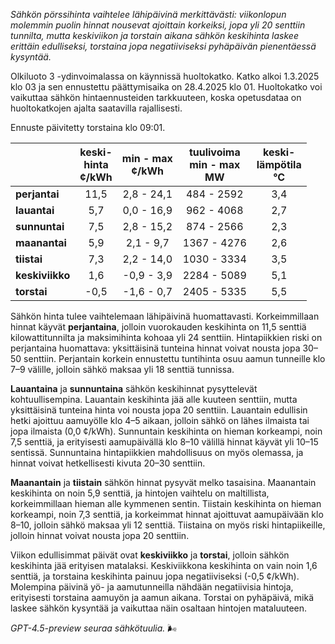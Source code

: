 *Sähkön pörssihinta vaihtelee lähipäivinä merkittävästi: viikonlopun molemmin puolin hinnat nousevat ajoittain korkeiksi, jopa yli 20 senttiin tunnilta, mutta keskiviikon ja torstain aikana sähkön keskihinta laskee erittäin edulliseksi, torstaina jopa negatiiviseksi pyhäpäivän pienentäessä kysyntää.*

Olkiluoto 3 -ydinvoimalassa on käynnissä huoltokatko. Katko alkoi 1.3.2025 klo 03 ja sen ennustettu päättymisaika on 28.4.2025 klo 01. Huoltokatko voi vaikuttaa sähkön hintaennusteiden tarkkuuteen, koska opetusdataa on huoltokatkojen ajalta saatavilla rajallisesti.

Ennuste päivitetty torstaina klo 09:01.

|              | keski-<br>hinta<br>¢/kWh | min - max<br>¢/kWh | tuulivoima<br>min - max<br>MW | keski-<br>lämpötila<br>°C |
|:-------------|:----------------:|:----------------:|:-------------:|:-------------:|
| **perjantai**   |      11,5       |     2,8 - 24,1    |     484 - 2592     |       3,4       |
| **lauantai**    |       5,7       |     0,0 - 16,9    |     962 - 4068     |       2,7       |
| **sunnuntai**   |       7,5       |     2,8 - 15,2    |     874 - 2566     |       2,3       |
| **maanantai**   |       5,9       |     2,1 - 9,7     |    1367 - 4276     |       2,6       |
| **tiistai**     |       7,3       |     2,2 - 14,0    |    1030 - 3334     |       3,5       |
| **keskiviikko** |       1,6       |    -0,9 - 3,9     |    2284 - 5089     |       5,1       |
| **torstai**     |      -0,5       |    -1,6 - 0,7     |    2405 - 5335     |       5,5       |

Sähkön hinta tulee vaihtelemaan lähipäivinä huomattavasti. Korkeimmillaan hinnat käyvät **perjantaina**, jolloin vuorokauden keskihinta on 11,5 senttiä kilowattitunnilta ja maksimihinta kohoaa yli 24 senttiin. Hintapiikkien riski on perjantaina huomattava: yksittäisinä tunteina hinnat voivat nousta jopa 30–50 senttiin. Perjantain korkein ennustettu tuntihinta osuu aamun tunneille klo 7–9 välille, jolloin sähkö maksaa yli 18 senttiä tunnissa.

**Lauantaina** ja **sunnuntaina** sähkön keskihinnat pysyttelevät kohtuullisempina. Lauantain keskihinta jää alle kuuteen senttiin, mutta yksittäisinä tunteina hinta voi nousta jopa 20 senttiin. Lauantain edullisin hetki ajoittuu aamuyölle klo 4–5 aikaan, jolloin sähkö on lähes ilmaista tai jopa ilmaista (0,0 ¢/kWh). Sunnuntain keskihinta on hieman korkeampi, noin 7,5 senttiä, ja erityisesti aamupäivällä klo 8–10 välillä hinnat käyvät yli 10–15 sentissä. Sunnuntaina hintapiikkien mahdollisuus on myös olemassa, ja hinnat voivat hetkellisesti kivuta 20–30 senttiin.

**Maanantain** ja **tiistain** sähkön hinnat pysyvät melko tasaisina. Maanantain keskihinta on noin 5,9 senttiä, ja hintojen vaihtelu on maltillista, korkeimmillaan hieman alle kymmenen sentin. Tiistain keskihinta on hieman korkeampi, noin 7,3 senttiä, ja korkeimmat hinnat ajoittuvat aamupäivään klo 8–10, jolloin sähkö maksaa yli 12 senttiä. Tiistaina on myös riski hintapiikeille, jolloin hinnat voivat nousta jopa 20 senttiin.

Viikon edullisimmat päivät ovat **keskiviikko** ja **torstai**, jolloin sähkön keskihinta jää erityisen matalaksi. Keskiviikkona keskihinta on vain noin 1,6 senttiä, ja torstaina keskihinta painuu jopa negatiiviseksi (-0,5 ¢/kWh). Molempina päivinä yö- ja aamutunneilla nähdään negatiivisia hintoja, erityisesti torstaina aamuyön ja aamun aikana. Torstai on pyhäpäivä, mikä laskee sähkön kysyntää ja vaikuttaa näin osaltaan hintojen mataluuteen.

*GPT-4.5-preview seuraa sähkötuulia.* 🌬️
